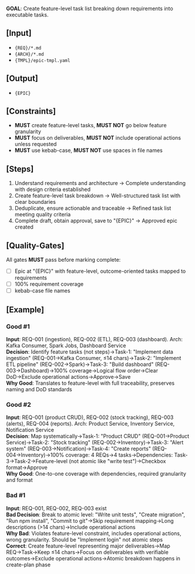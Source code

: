 **GOAL**: Create feature-level task list breaking down requirements into executable tasks.

## [Input]
- `{REQ}/*.md`
- `{ARCH}/*.md`
- `{TMPL}/epic-tmpl.yaml`

## [Output]
- `{EPIC}`

## [Constraints]
- **MUST** create feature-level tasks, **MUST NOT** go below feature granularity
- **MUST** focus on deliverables, **MUST NOT** include operational actions unless requested
- **MUST** use kebab-case, **MUST NOT** use spaces in file names

## [Steps]
1. Understand requirements and architecture → Complete understanding with design criteria established
2. Create feature-level task breakdown → Well-structured task list with clear boundaries
3. Deduplicate, ensure actionable and traceable → Refined task list meeting quality criteria
4. Complete draft, obtain approval, save to "{EPIC}" → Approved epic created

## [Quality-Gates]
All gates **MUST** pass before marking complete:
- [ ] Epic at "{EPIC}" with feature-level, outcome-oriented tasks mapped to requirements
- [ ] 100% requirement coverage
- [ ] kebab-case file names

## [Example]

### Good #1
**Input**: REQ-001 (ingestion), REQ-002 (ETL), REQ-003 (dashboard). Arch: Kafka Consumer, Spark Jobs, Dashboard Service  
**Decision**: Identify feature tasks (not steps)→Task-1: "Implement data ingestion" (REQ-001→Kafka Consumer, ≤14 chars)→Task-2: "Implement ETL pipeline" (REQ-002→Spark)→Task-3: "Build dashboard" (REQ-003→Dashboard)→100% coverage→Logical flow order→Clear DoD→Exclude operational actions→Approve→Save  
**Why Good**: Translates to feature-level with full traceability, preserves naming and DoD standards

### Good #2
**Input**: REQ-001 (product CRUD), REQ-002 (stock tracking), REQ-003 (alerts), REQ-004 (reports). Arch: Product Service, Inventory Service, Notification Service  
**Decision**: Map systematically→Task-1: "Product CRUD" (REQ-001→Product Service)→Task-2: "Stock tracking" (REQ-002→Inventory)→Task-3: "Alert system" (REQ-003→Notification)→Task-4: "Create reports" (REQ-004→Inventory)→100% coverage: 4 REQs→4 tasks→Dependencies: Task-3→Task-2→Feature-level (not atomic like "write test")→Checkbox format→Approve  
**Why Good**: One-to-one coverage with dependencies, required granularity and format

### Bad #1
**Input**: REQ-001, REQ-002, REQ-003 exist  
**Bad Decision**: Break to atomic level: "Write unit tests", "Create migration", "Run npm install", "Commit to git"→Skip requirement mapping→Long descriptions (>14 chars)→Include operational actions  
**Why Bad**: Violates feature-level constraint, includes operational actions, wrong granularity. Should be "Implement login" not atomic steps  
**Correct**: Create feature-level representing major deliverables→Map REQ→Task→Keep ≤14 chars→Focus on deliverables with verifiable outcomes→Exclude operational actions→Atomic breakdown happens in create-plan phase
